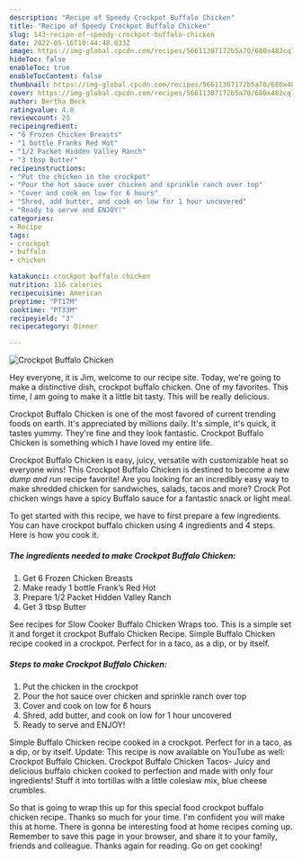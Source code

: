 ```yaml
---
description: "Recipe of Speedy Crockpot Buffalo Chicken"
title: "Recipe of Speedy Crockpot Buffalo Chicken"
slug: 143-recipe-of-speedy-crockpot-buffalo-chicken
date: 2022-05-16T10:44:48.033Z
image: https://img-global.cpcdn.com/recipes/56611307172b5a70/680x482cq70/crockpot-buffalo-chicken-recipe-main-photo.jpg
hideToc: false
enableToc: true
enableTocContent: false
thumbnail: https://img-global.cpcdn.com/recipes/56611307172b5a70/680x482cq70/crockpot-buffalo-chicken-recipe-main-photo.jpg
cover: https://img-global.cpcdn.com/recipes/56611307172b5a70/680x482cq70/crockpot-buffalo-chicken-recipe-main-photo.jpg
author: Bertha Beck
ratingvalue: 4.8
reviewcount: 23
recipeingredient:
- "6 Frozen Chicken Breasts"
- "1 bottle Franks Red Hot"
- "1/2 Packet Hidden Valley Ranch"
- "3 tbsp Butter"
recipeinstructions:
- "Put the chicken in the crockpot"
- "Pour the hot sauce over chicken and sprinkle ranch over top"
- "Cover and cook on low for 6 hours"
- "Shred, add butter, and cook on low for 1 hour uncovered"
- "Ready to serve and ENJOY!"
categories:
- Recipe
tags:
- crockpot
- buffalo
- chicken

katakunci: crockpot buffalo chicken 
nutrition: 116 calories
recipecuisine: American
preptime: "PT17M"
cooktime: "PT33M"
recipeyield: "3"
recipecategory: Dinner

---
```



![Crockpot Buffalo Chicken](https://img-global.cpcdn.com/recipes/56611307172b5a70/680x482cq70/crockpot-buffalo-chicken-recipe-main-photo.jpg)

Hey everyone, it is Jim, welcome to our recipe site. Today, we're going to make a distinctive dish, crockpot buffalo chicken. One of my favorites. This time, I am going to make it a little bit tasty. This will be really delicious.

Crockpot Buffalo Chicken is one of the most favored of current trending foods on earth. It's appreciated by millions daily. It's simple, it's quick, it tastes yummy. They're fine and they look fantastic. Crockpot Buffalo Chicken is something which I have loved my entire life.

Crockpot Buffalo Chicken is easy, juicy, versatile with customizable heat so everyone wins! This Crockpot Buffalo Chicken is destined to become a new *dump and run* recipe favorite! Are you looking for an incredibly easy way to make shredded chicken for sandwiches, salads, tacos and more? Crock Pot chicken wings have a spicy Buffalo sauce for a fantastic snack or light meal.


To get started with this recipe, we have to first prepare a few ingredients. You can have crockpot buffalo chicken using 4 ingredients and 4 steps. Here is how you cook it.

<!--inarticleads1-->

##### The ingredients needed to make Crockpot Buffalo Chicken:

1. Get 6 Frozen Chicken Breasts
1. Make ready 1 bottle Frank’s Red Hot
1. Prepare 1/2 Packet Hidden Valley Ranch
1. Get 3 tbsp Butter


See recipes for Slow Cooker Buffalo Chicken Wraps too. This is a simple set it and forget it crockpot Buffalo Chicken Recipe. Simple Buffalo Chicken recipe cooked in a crockpot. Perfect for in a taco, as a dip, or by itself. 

<!--inarticleads2-->

##### Steps to make Crockpot Buffalo Chicken:

1. Put the chicken in the crockpot
1. Pour the hot sauce over chicken and sprinkle ranch over top
1. Cover and cook on low for 6 hours
1. Shred, add butter, and cook on low for 1 hour uncovered
1. Ready to serve and ENJOY!

Simple Buffalo Chicken recipe cooked in a crockpot. Perfect for in a taco, as a dip, or by itself. Update: This recipe is now available on YouTube as well: Crockpot Buffalo Chicken. Crockpot Buffalo Chicken Tacos- Juicy and delicious buffalo chicken cooked to perfection and made with only four ingredients! Stuff it into tortillas with a little coleslaw mix, blue cheese crumbles. 

So that is going to wrap this up for this special food crockpot buffalo chicken recipe. Thanks so much for your time. I'm confident you will make this at home. There is gonna be interesting food at home recipes coming up. Remember to save this page in your browser, and share it to your family, friends and colleague. Thanks again for reading. Go on get cooking!
